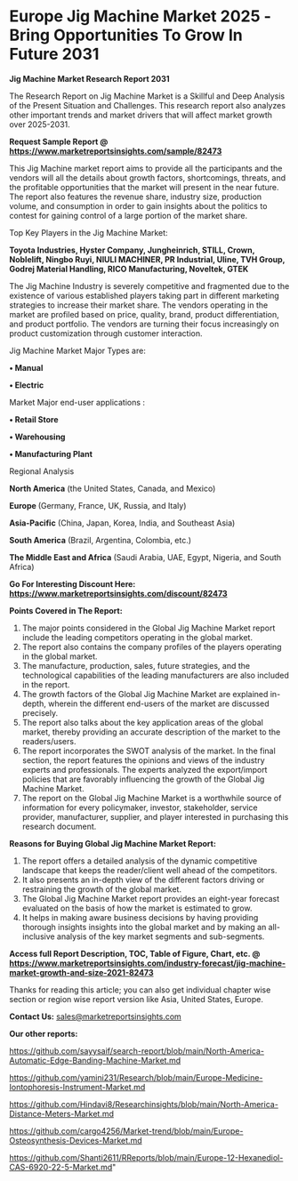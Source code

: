 # Europe Jig Machine Market 2025 -Bring Opportunities To Grow In Future 2031

<strong>Jig Machine Market Research Report 2031</strong>

The Research Report on Jig Machine Market is a Skillful and Deep Analysis of the Present Situation and Challenges. This research report also analyzes other important trends and market drivers that will affect market growth over 2025-2031.

<strong>Request Sample Report @ <a href=https://www.marketreportsinsights.com/sample/82473>https://www.marketreportsinsights.com/sample/82473</a></strong>

This Jig Machine market report aims to provide all the participants and the vendors will all the details about growth factors, shortcomings, threats, and the profitable opportunities that the market will present in the near future. The report also features the revenue share, industry size, production volume, and consumption in order to gain insights about the politics to contest for gaining control of a large portion of the market share.

Top Key Players in the Jig Machine Market:

<strong>Toyota Industries, Hyster Company, Jungheinrich, STILL, Crown, Noblelift, Ningbo Ruyi, NIULI MACHINER, PR Industrial, Uline, TVH Group, Godrej Material Handling, RICO Manufacturing, Noveltek, GTEK</strong>

The Jig Machine Industry is severely competitive and fragmented due to the existence of various established players taking part in different marketing strategies to increase their market share. The vendors operating in the market are profiled based on price, quality, brand, product differentiation, and product portfolio. The vendors are turning their focus increasingly on product customization through customer interaction.

Jig Machine Market Major Types are:

<strong>• Manual

• Electric</strong>

Market Major end-user applications :

<strong>• Retail Store

• Warehousing

• Manufacturing Plant</strong>

Regional Analysis

</u><strong><b>North America</b></strong> (the United States, Canada, and Mexico)

<strong><b>Europe </b></strong>(Germany, France, UK, Russia, and Italy)

<strong><b>Asia-Pacific</b></strong> (China, Japan, Korea, India, and Southeast Asia)

<strong><b>South America</b></strong> (Brazil, Argentina, Colombia, etc.)

<strong><b>The Middle East and Africa</b></strong> (Saudi Arabia, UAE, Egypt, Nigeria, and South Africa)

<strong>Go For Interesting Discount Here: <a href=https://www.marketreportsinsights.com/discount/82473>https://www.marketreportsinsights.com/discount/82473</a></strong>

<strong>Points Covered in The Report:</strong>
<ol>
  <li>The major points considered in the Global Jig Machine Market report include the leading competitors operating in the global market.</li>
  <li>The report also contains the company profiles of the players operating in the global market.</li>
  <li>The manufacture, production, sales, future strategies, and the technological capabilities of the leading manufacturers are also included in the report.</li>
  <li>The growth factors of the Global Jig Machine Market are explained in-depth, wherein the different end-users of the market are discussed precisely.</li>
  <li>The report also talks about the key application areas of the global market, thereby providing an accurate description of the market to the readers/users.</li>
  <li>The report incorporates the SWOT analysis of the market. In the final section, the report features the opinions and views of the industry experts and professionals. The experts analyzed the export/import policies that are favorably influencing the growth of the Global Jig Machine Market.</li>
  <li>The report on the Global Jig Machine Market is a worthwhile source of information for every policymaker, investor, stakeholder, service provider, manufacturer, supplier, and player interested in purchasing this research document.</li>
</ol>
<strong>Reasons for Buying Global Jig Machine Market Report:</strong>

<ol>
  <li>The report offers a detailed analysis of the dynamic competitive landscape that keeps the reader/client well ahead of the competitors.</li>
  <li>It also presents an in-depth view of the different factors driving or restraining the growth of the global market.</li>
  <li>The Global Jig Machine Market report provides an eight-year forecast evaluated on the basis of how the market is estimated to grow.</li>
  <li>It helps in making aware business decisions by having providing thorough insights insights into the global market and by making an all-inclusive analysis of the key market segments and sub-segments.</li>
</ol>
<strong>Access full Report Description, TOC, Table of Figure, Chart, etc. @ <a href=https://www.marketreportsinsights.com/industry-forecast/jig-machine-market-growth-and-size-2021-82473>https://www.marketreportsinsights.com/industry-forecast/jig-machine-market-growth-and-size-2021-82473</a></strong>


Thanks for reading this article; you can also get individual chapter wise section or region wise report version like Asia, United States, Europe.

<strong>Contact Us:</strong>
sales@marketreportsinsights.com

<strong>Our other reports:</strong>

<a href=https://github.com/sayysaif/search-report/blob/main/North-America-Automatic-Edge-Banding-Machine-Market.md>https://github.com/sayysaif/search-report/blob/main/North-America-Automatic-Edge-Banding-Machine-Market.md</a>

<a href=https://github.com/yamini231/Research/blob/main/Europe-Medicine-Iontophoresis-Instrument-Market.md>https://github.com/yamini231/Research/blob/main/Europe-Medicine-Iontophoresis-Instrument-Market.md</a>

<a href=https://github.com/Hindavi8/Researchinsights/blob/main/North-America-Distance-Meters-Market.md>https://github.com/Hindavi8/Researchinsights/blob/main/North-America-Distance-Meters-Market.md</a>

<a href=https://github.com/cargo4256/Market-trend/blob/main/Europe-Osteosynthesis-Devices-Market.md>https://github.com/cargo4256/Market-trend/blob/main/Europe-Osteosynthesis-Devices-Market.md</a>

<a href=https://github.com/Shanti2611/RReports/blob/main/Europe-12-Hexanediol-CAS-6920-22-5-Market.md>https://github.com/Shanti2611/RReports/blob/main/Europe-12-Hexanediol-CAS-6920-22-5-Market.md</a>"
